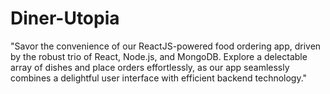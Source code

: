 # Diner-Utopia
"Savor the convenience of our ReactJS-powered food ordering app, driven by the robust trio of React, Node.js, and MongoDB. Explore a delectable array of dishes and place orders effortlessly, as our app seamlessly combines a delightful user interface with efficient backend technology."
